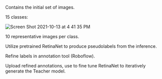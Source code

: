 Contains the initial set of images.  

15 classes:




![Screen Shot 2021-10-13 at 4 41 35 PM](https://user-images.githubusercontent.com/71532604/137227399-ec5193b3-fc2c-4c64-983a-e7f94931f1f8.png)

10 representative images per class.

Utilize pretrained RetinaNet to produce pseudolabels from the inference.

Refine labels in annotation tool (Roboflow).

Upload refined annotations, use to fine tune RetinaNet to iteratively generate the Teacher model.
